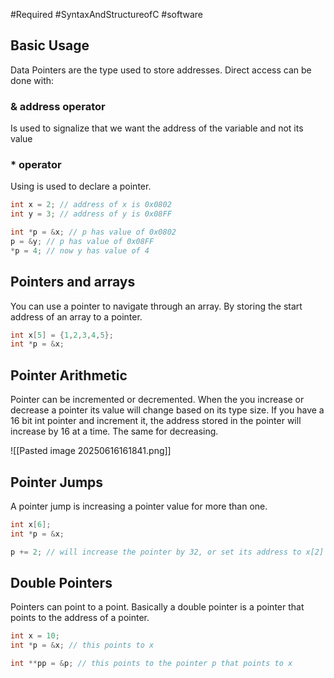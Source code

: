 #Required #SyntaxAndStructureofC #software 
## Basic Usage
Data Pointers are the type used to store addresses.
Direct access can be done with:

### & address operator
Is used to signalize that we want the address of the variable and not its value
### * operator
Using is used to declare a pointer. 
```C
int x = 2; // address of x is 0x0802
int y = 3; // address of y is 0x08FF

int *p = &x; // p has value of 0x0802
p = &y; // p has value of 0x08FF
*p = 4; // now y has value of 4
```

## Pointers and arrays 
You can use a pointer to navigate through an array. By storing the start address of an array to a pointer.
```C
int x[5] = {1,2,3,4,5};
int *p = &x;
```
## Pointer Arithmetic 
Pointer can be incremented or decremented. When the you increase or decrease a pointer its value will change based on its type size. If you have a 16 bit int pointer and increment it, the address stored in the pointer will increase by 16 at a time. The same for decreasing. 

![[Pasted image 20250616161841.png]]
## Pointer Jumps

A pointer jump is increasing a pointer value for more than one.
```C
int x[6];
int *p = &x;

p += 2; // will increase the pointer by 32, or set its address to x[2]
```



## Double Pointers

Pointers can point to a point. Basically a double pointer is a pointer that points to the address of a pointer.

```C
int x = 10;
int *p = &x; // this points to x

int **pp = &p; // this points to the pointer p that points to x
```